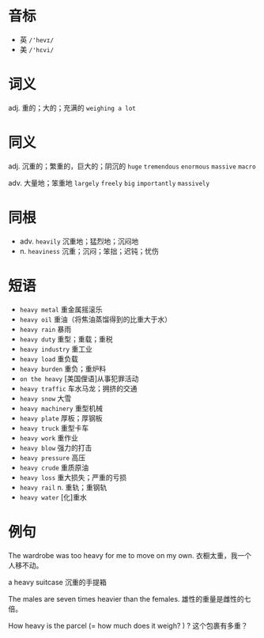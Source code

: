 # 音标

- 英 `/'hevɪ/`
- 美 `/'hɛvi/`

# 词义

adj. 重的；大的；充满的
`weighing a lot`

# 同义

adj. 沉重的；繁重的，巨大的；阴沉的
`huge` `tremendous` `enormous` `massive` `macro`

adv. 大量地；笨重地
`largely` `freely` `big` `importantly` `massively`

# 同根

- adv. `heavily` 沉重地；猛烈地；沉闷地
- n. `heaviness` 沉重；沉闷；笨拙；迟钝；忧伤

# 短语

- `heavy metal` 重金属摇滚乐
- `heavy oil` 重油（将焦油蒸馏得到的比重大于水）
- `heavy rain` 暴雨
- `heavy duty` 重型；重载；重税
- `heavy industry` 重工业
- `heavy load` 重负载
- `heavy burden` 重负；重炉料
- `on the heavy` [美国俚语]从事犯罪活动
- `heavy traffic` 车水马龙；拥挤的交通
- `heavy snow` 大雪
- `heavy machinery` 重型机械
- `heavy plate` 厚板；厚钢板
- `heavy truck` 重型卡车
- `heavy work` 重作业
- `heavy blow` 强力的打击
- `heavy pressure` 高压
- `heavy crude` 重质原油
- `heavy loss` 重大损失；严重的亏损
- `heavy rail` n. 重轨；重钢轨
- `heavy water` [化]重水

# 例句

The wardrobe was too heavy for me to move on my own.
衣橱太重，我一个人移不动。

a heavy suitcase
沉重的手提箱

The males are seven times heavier than the females.
雄性的重量是雌性的七倍。

How heavy is the parcel (= how much does it weigh? ) ?
这个包裹有多重？


